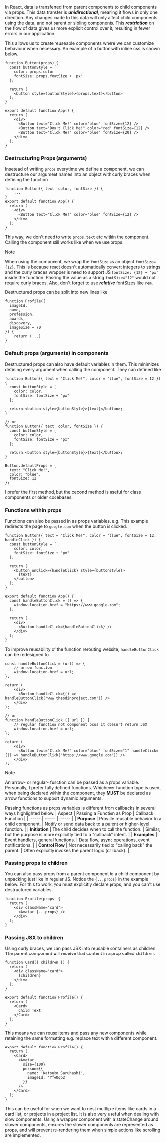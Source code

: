 In React, data is transferred from parent components to child components via props. This data transfer is ***unidirectional***, meaning it flows in only one direction. Any changes 
made to this data will only affect child components using the data, and not parent or sibling components. This ***restriction*** on the flow of data gives us more explicit control 
over it, resulting in fewer errors in our application. <br>

This allows us to create reuseable components where we can customize behaviour when necessary. An example of a button with inline css is shown below.
```JS
function Button(props) {
  const buttonStyle = {
    color: props.color,
    fontSize: props.fontSize + 'px'
  };

  return (
    <button style={buttonStyle}>{props.text}</button>
  );
}

export default function App() {
  return (
    <div>
      <Button text="Click Me!" color="blue" fontSize={12} />
      <Button text="Don't Click Me!" color="red" fontSize={12} />
      <Button text="Click Me!" color="blue" fontSize={20} />
    </div>
  );
}
```

### Destructuring Props (arguments)
Insetead of writing `props` everytime we define a component, we can destructure our argument names into an object with curly braces when defining the function
```JS
function Button({ text, color, fontSize }) {
    ...
}
export default function App() {
  return (
    <div>
      <Button text="Click Me!" color="blue" fontSize={12} />
    </div>
  );
}
```
This way, we don't need to write `props.text` etc within the component. Calling the component still works like when we use props. 
> [!Note]
> When using the component, we wrap the `fontSize` as an object `fontSize={12}`. This is because react doesn't automatically convert integers to strings and 
the curly braces wrapper is need to support JS `fontSize: {12} + 'px'` inside the function. Passing the value as a string `fontSize="12"` would not require 
curly braces. Also, don't forget to use ***relative*** fontSizes like `rem`.

Destructured props can be split into new lines like
```JS
function Profile({
  imageId,
  name,
  profession,
  awards,
  discovery,
  imageSize = 70
}) {
    return (...)
}
```


### Default props (arguments) in components
Destructured props can also have default variables in them. This minimizes defining every argument when calling the component. They can defined like 
```JS
function Button({ text = "Click Me!", color = "blue", fontSize = 12 }) {
  const buttonStyle = {
    color: color,
    fontSize: fontSize + "px"
  };

  return <button style={buttonStyle}>{text}</button>;
}

// or
function Button({ text, color, fontSize }) {
  const buttonStyle = {
    color: color,
    fontSize: fontSize + "px"
  };

  return <button style={buttonStyle}>{text}</button>;
}

Button.defaultProps = {
  text: "Click Me!",
  color: "blue",
  fontSize: 12
};
```
I prefer the first method, but the cecond method is useful for class components or older codebases.

### Functions within props
Functions can also be passed in as props variables. e.g. This example redirects the page to `google.com` when the button is clicked.

```JS
function Button({ text = "Click Me!", color = "blue", fontSize = 12, handleClick }) {
  const buttonStyle = {
    color: color,
    fontSize: fontSize + "px"
  };

  return (
    <button onClick={handleClick} style={buttonStyle}>
      {text}
    </button>
  );
}

export default function App() {
  const handleButtonClick = () => {
    window.location.href = "https://www.google.com";
  };

  return (
    <div>
      <Button handleClick={handleButtonClick} />
    </div>
  );
}
```
To improve reusability of the function rerouting website, `handleButtonClick` can be redesigned to 
```JS
const handleButtonClick = (url) => {
    // arrow function
    window.location.href = url;
};

return (
    <div>
      <Button handleClick={() => handleButtonClick('www.theodinproject.com')} />
    </div>
);

// or 
function handleButtonClick ({ url }) {
    // regular function not component bcos it doesn't return JSX
    window.location.href = url;
};

return (
    <div>
      <Button text="Click Me!" color="blue" fontSize="1" handleClick={() => handleButtonClick("https://www.google.com")} />
    </div>
);
```

> [!Note]
> An arrow- or regular- function can be passed as a props variable. Personally, I prefer fully defined functions. Whichever function type is used, when being declared within 
the component, they **MUST** be declared as arrow functions to support dynamic arguments.

Passing functions as props variables is different from callbacks in several ways highlighted below.
| Aspect | Passing a Function as Prop | Callback Function |
| :----- | :----- | :----- |
| **Purpose** | Provide reusable behavior to a child component. | Notify or send data back to a parent or higher-level function. |
| **Initiation** | The child decides when to call the function. | Similar, but the purpose is more explicitly tied to a "callback" intent. |
| **Examples** | Event handlers, general functions. | Data flow, async operations, event notifications. |
| **Control Flow** | Not necessarily tied to "calling back" the parent. | Often explicitly invokes the parent logic (callback). |


### Passing props to children
You can also pass props from a parent component to a child component by unpacking just like in regular JS. Notice the `{...props}` in the example below. For this to work,
you must explicitly declare props, and you can't use destructured variables.
```JS
function Profile(props) {
  return (
    <div className="card">
      <Avatar {...props} />
    </div>
  );
}
```


### Passing JSX to children
Using curly braces, we can pass JSX into reusable containers as children. The parent component will receive that content in a prop called `children`.
```JSX
function Card({ children }) {
  return (
    <div className="card">
      {children}
    </div>
  );
}

export default function Profile() {
  return (
    <Card>
      Child Text
    </Card>
  );
}
```
This means we can reuse items and pass any new components while retaining the same formatting e.g. replace text with a different component. 
```JS
export default function Profile() {
  return (
    <Card>
      <Avatar
        size={100}
        person={{ 
          name: 'Katsuko Saruhashi',
          imageId: 'YfeOqp2'
        }}
      />
    </Card>
  );
}
```
This can be useful for when we want to nest multliple items like cards in a card list, or projects in a project list. It is also very useful when 
dealing with slow components. Using a wrapper component with a stateChange around slower components, ensures the slower components are represented 
as props, and will prevent re-rendering them when simple actions like scrolling are implemented.